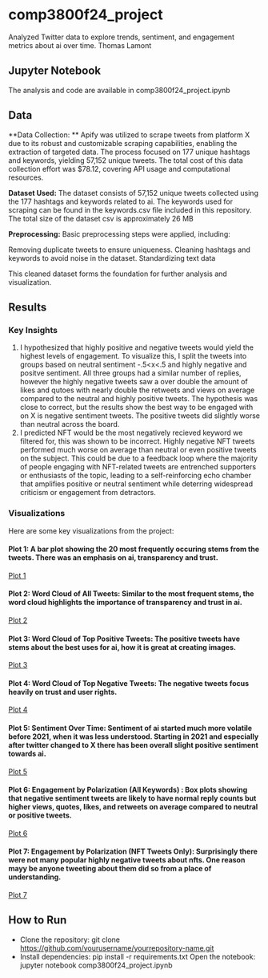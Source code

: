 # comp3800f24_project
Analyzed Twitter data to explore trends, sentiment, and engagement metrics about ai over time.
Thomas Lamont

## Jupyter Notebook
The analysis and code are available in comp3800f24_project.ipynb

## Data

**Data Collection: ** Apify was utilized to scrape tweets from platform X due to its robust and customizable scraping capabilities, enabling the extraction of targeted data. The process focused on 177 unique hashtags and keywords, yielding 57,152 unique tweets. The total cost of this data collection effort was $78.12, covering API usage and computational resources. 

**Dataset Used:** The dataset consists of 57,152 unique tweets collected using the 177 hashtags and keywords related to ai. 
The keywords used for scraping can be found in the keywords.csv file included in this repository.
The total size of the dataset csv is approximately 26 MB

**Preprocessing:** 
Basic preprocessing steps were applied, including:

Removing duplicate tweets to ensure uniqueness.
Cleaning hashtags and keywords to avoid noise in the dataset.
Standardizing text data

This cleaned dataset forms the foundation for further analysis and visualization.
 
 ## Results
### Key Insights
1. I hypothesized that highly positive and negative tweets would yield the highest levels of engagement. To visualize this, I split the tweets into groups based on neutral sentiment -.5<x<.5 and highly negative and positve sentiment.   All three groups had a similar number of replies, however the highly negative tweets saw a over double the amount of likes and qutoes with nearly double the retweets and views on average compared to the neutral and highly positive tweets. The hypothesis was close to correct, but the results show the best way to be engaged with on X is negative sentiment tweets.  The positive tweets did slightly worse than neutral across the board. 
2. I predicted NFT would be the most negatively recieved keyword we filtered for, this was shown to be incorrect. Highly negative NFT tweets performed much worse on average than neutral or even positive tweets on the subject.  This could be due to a feedback loop where the majority of people engaging with NFT-related tweets are entrenched supporters or enthusiasts of the topic, leading to a self-reinforcing echo chamber that amplifies positive or neutral sentiment while deterring widespread criticism or engagement from detractors.

### Visualizations
Here are some key visualizations from the project:

#### Plot 1:  A bar plot showing the 20 most frequently occuring stems from the tweets. There was an emphasis on ai, transparency and trust.
[Plot 1](images/plot1.png)

#### Plot 2: Word Cloud of All Tweets: Similar to the most frequent stems, the word cloud highlights the importance of transparency and trust in ai.
[Plot 2](images/plot2.png)

#### Plot 3: Word Cloud of Top Positive Tweets: The positive tweets have stems about the best uses for ai, how it is great at creating images.
[Plot 3](images/plot3.png)

#### Plot 4: Word Cloud of Top Negative Tweets: The negative tweets focus heavily on trust and user rights.
[Plot 4](images/plot4.png)

#### Plot 5: Sentiment Over Time: Sentiment of ai started much more volatile before 2021, when it was less understood. Starting in 2021 and especially after twitter changed to X there has been overall slight positive sentiment towards ai.
[Plot 5](images/plot5.png)

#### Plot 6: Engagement by Polarization (All Keywords) : Box plots showing that negative sentiment tweets are likely to have normal reply counts but higher views, quotes, likes, and retweets on average compared to neutral or positive tweets.
[Plot 6](images/plot6.png)

#### Plot 7: Engagement by Polarization (NFT Tweets Only): Surprisingly there were not many popular highly negative tweets about nfts. One reason mayy be anyone tweeting about them did so from a place of understanding.
[Plot 7](images/plot7.png)




## How to Run
- Clone the repository: git clone https://github.com/yourusername/yourrepository-name.git
- Install dependencies: pip install -r requirements.txt
Open the notebook: jupyter notebook comp3800f24_project.ipynb
